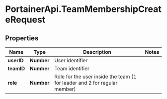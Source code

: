 # PortainerApi.TeamMembershipCreateRequest

## Properties
Name | Type | Description | Notes
------------ | ------------- | ------------- | -------------
**userID** | **Number** | User identifier | 
**teamID** | **Number** | Team identifier | 
**role** | **Number** | Role for the user inside the team (1 for leader and 2 for regular member) | 


